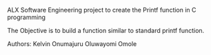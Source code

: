 ALX Software Engineering project to create the Printf function in C programming

The Objective is to build a function similar to standard printf function.


Authors:      Kelvin Onumajuru
	      Oluwayomi Omole
